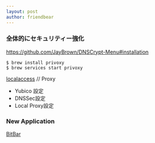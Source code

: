 ```yaml
---
layout: post
author: friendbear
---
```


### 全体的にセキュリティー強化

<https://github.com/JayBrown/DNSCrypt-Menu#installation>

```shell
$ brew install privoxy
$ brew services start privoxy
```

[localaccess](http://p.p/) // Proxy

* Yubico 設定
* DNSSec設定
* Local Proxy設定

### New Application
[BitBar](https://github.com/matryer/bitbar)
